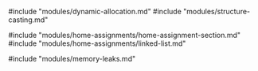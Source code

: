 #include "modules/dynamic-allocation.md"
#include "modules/structure-casting.md"

#include "modules/home-assignments/home-assignment-section.md"
#include "modules/home-assignments/linked-list.md"

#include "modules/memory-leaks.md"
